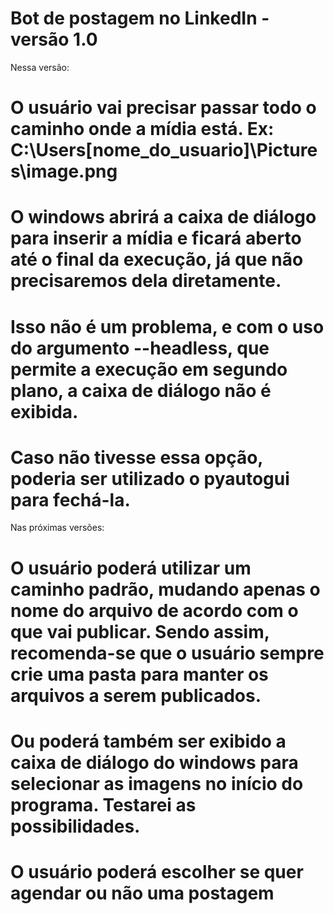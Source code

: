 # Bot de postagem no LinkedIn - versão 1.0 

Nessa versão:
# O usuário vai precisar passar todo o caminho onde a mídia está. Ex: C:\Users\[nome_do_usuario]\Pictures\image.png
# O windows abrirá a caixa de diálogo para inserir a mídia e ficará aberto até o final da execução, já que não precisaremos dela diretamente.
# Isso não é um problema, e com o uso do argumento --headless, que permite a execução em segundo plano, a caixa de diálogo não é exibida.
# Caso não tivesse essa opção, poderia ser utilizado o pyautogui para fechá-la.

Nas próximas versões:
# O usuário poderá utilizar um caminho padrão, mudando apenas o nome do arquivo de acordo com o que vai publicar. Sendo assim, recomenda-se que o usuário sempre crie uma pasta para manter os arquivos a serem publicados.
# Ou poderá também ser exibido a caixa de diálogo do windows para selecionar as imagens no início do programa. Testarei as possibilidades.
# O usuário poderá escolher se quer agendar ou não uma postagem